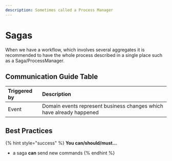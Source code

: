 ```yaml
---
description: Sometimes called a Process Manager
---
```


# Sagas

When we have a workflow, which involves several aggregates it is recommended to have the whole process described in a single place such as а Saga/ProcessManager.

## Communication Guide Table

| Triggered by | Description |
| :--- | :--- |
| Event | Domain events represent business changes which have already happened |

## Best Practices

{% hint style="success" %}
**You can/should/must...**

* a saga **can** send new commands
{% endhint %}

